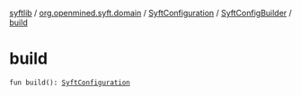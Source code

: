 [syftlib](../../../index.md) / [org.openmined.syft.domain](../../index.md) / [SyftConfiguration](../index.md) / [SyftConfigBuilder](index.md) / [build](./build.md)

# build

`fun build(): `[`SyftConfiguration`](../index.md)